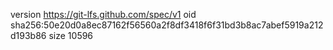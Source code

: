 version https://git-lfs.github.com/spec/v1
oid sha256:50e20d0a8ec87162f56560a2f8df3418f6f31bd3b8ac7abef5919a212d193b86
size 10596
